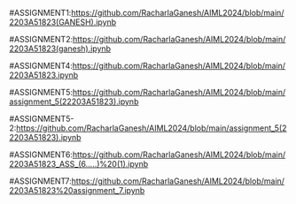 #ASSIGNMENT1:https://github.com/RacharlaGanesh/AIML2024/blob/main/2203A51823(GANESH).ipynb

#ASSIGNMENT2:https://github.com/RacharlaGanesh/AIML2024/blob/main/2203A51823(ganesh).ipynb

#ASSIGNMENT4:https://github.com/RacharlaGanesh/AIML2024/blob/main/2203A51823.ipynb

#ASSIGNMENT5:https://github.com/RacharlaGanesh/AIML2024/blob/main/assignment_5(22203A51823).ipynb

#ASSIGNMENT5-2:https://github.com/RacharlaGanesh/AIML2024/blob/main/assignment_5(22203A51823).ipynb


#ASSIGNMENT6:https://github.com/RacharlaGanesh/AIML2024/blob/main/2203A51823_ASS_(6.....)%20(1).ipynb

#ASSIGNMENT7:https://github.com/RacharlaGanesh/AIML2024/blob/main/2203A51823%20assignment_7.ipynb
